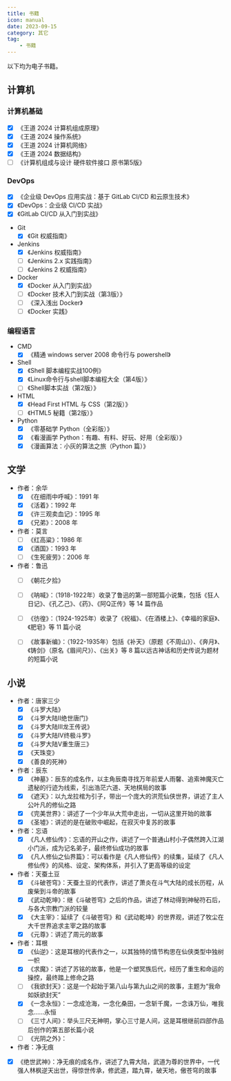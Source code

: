 ```yaml
---
title: 书籍
icon: manual
date: 2023-09-15
category: 其它
tag:
    - 书籍
---
```


以下均为电子书籍。

## 计算机

### 计算机基础

- [x] 《王道 2024 计算机组成原理》
- [x] 《王道 2024 操作系统》
- [x] 《王道 2024 计算机网络》
- [x] 《王道 2024 数据结构》
- [ ] 《计算机组成与设计 硬件软件接口 原书第5版》

### DevOps

- [x] 《企业级 DevOps 应用实战：基于 GitLab CI/CD 和云原生技术》
- [x] 《DevOps：企业级 CI/CD 实战》
- [x] 《GitLab CI/CD 从入门到实战》

- Git
    - [x] 《Git 权威指南》

- Jenkins
    - [x] 《Jenkins 权威指南》
    - [ ] 《Jenkins 2.x 实践指南》
    - [ ] 《Jenkins 2 权威指南》

- Docker
    - [x] 《Docker 从入门到实战》
    - [ ] 《Docker 技术入门到实战（第3版）》
    - [ ] 《深入浅出 Docker》
    - [ ] 《Docker 实践》

### 编程语言

- CMD
    - [x] 《精通 windows server 2008 命令行与 powershell》

- Shell
    - [x] 《Shell 脚本编程实战100例》
    - [x] 《Linux命令行与shell脚本编程大全（第4版）》
    - [ ] 《Shell脚本实战（第2版）》

- HTML
    - [x] 《Head First HTML 与 CSS（第2版）》
    - [ ] 《HTML5 秘籍（第2版）》

- Python
    - [x] 《零基础学 Python（全彩版）》
    - [x] 《看漫画学 Python：有趣、有料、好玩、好用（全彩版）》
    - [x] 《漫画算法：小灰的算法之旅（Python 篇）》

## 文学

- 作者：余华
    - [x] 《在细雨中呼喊》：1991 年
    - [x] 《活着》：1992 年
    - [x] 《许三观卖血记》：1995 年
    - [x] 《兄弟》：2008 年
- 作者：莫言
    - [ ] 《红高粱》：1986 年
    - [x] 《酒国》：1993 年
    - [ ] 《生死疲劳》：2006 年

- 作者：鲁迅
    - [ ] 《朝花夕拾》

    - [ ] 《呐喊》：（1918-1922年）收录了鲁迅的第一部短篇小说集，包括《狂人日记》、《孔乙己》、《药》、《阿Q正传》等 14 篇作品
    - [ ] 《彷徨》：（1924-1925年）收录了《祝福》、《在酒楼上》、《幸福的家庭》、《肥皂》等 11 篇小说
    - [ ] 《故事新编》：（1922-1935年）包括《补天》（原题《不周山》）、《奔月》、《铸剑》（原名《眉间尺》）、《出关》等 8 篇以远古神话和历史传说为题材的短篇小说

## 小说

- 作者：唐家三少
    - [x] 《斗罗大陆》
    - [x] 《斗罗大陆Ⅱ绝世唐门》
    - [x] 《斗罗大陆Ⅲ龙王传说》
    - [x] 《斗罗大陆Ⅳ终极斗罗》
    - [x] 《斗罗大陆Ⅴ重生唐三》
    - [x] 《天珠变》
    - [x] 《善良的死神》
- 作者：辰东
    - [x] 《神墓》：辰东的成名作，以主角辰南寻找万年前爱人雨馨、追索神魔灭亡遗秘的行迹为线索，引出浩茫六道、天地棋局的故事
    - [x] 《遮天》：以九龙拉棺为引子，带出一个庞大的洪荒仙侠世界，讲述了主人公叶凡的修仙之路
    - [x] 《完美世界》：讲述了一个少年从大荒中走出，一切从这里开始的故事
    - [x] 《圣墟》：讲述的是在破败中崛起，在寂灭中复苏的故事
- 作者：忘语
    - [x] 《凡人修仙传》：忘语的开山之作，讲述了一个普通山村小子偶然跨入江湖小门派，成为记名弟子，最终修仙成功的故事
    - [x] 《凡人修仙之仙界篇》：可以看作是《凡人修仙传》的续集，延续了《凡人修仙传》的风格、设定、架构体系，并引入了更高等级的设定
- 作者：天蚕土豆
    - [x] 《斗破苍穹》：天蚕土豆的代表作，讲述了萧炎在斗气大陆的成长历程，从废柴到斗帝的故事
    - [x] 《武动乾坤》：继《斗破苍穹》之后的作品，讲述了林动得到神秘符石后，与各大宗教门派的较量
    - [x] 《大主宰》：延续了《斗破苍穹》和《武动乾坤》的世界观，讲述了牧尘在大千世界追求主宰之路的故事
    - [x] 《元尊》：讲述了周元的故事
- 作者：耳根
    - [x] 《仙逆》：这是耳根的代表作之一，以其独特的情节构思在仙侠类型中独树一帜
    - [x] 《求魔》：讲述了苏铭的故事，他是一个塑冥族后代，经历了重生和命运的操控，最终踏上修命之路
    - [ ] 《我欲封天》：这是一个起始于第八山与第九山之间的故事，主题为“我命如妖欲封天”
    - [x] 《一念永恒》：一念成沧海，一念化桑田，一念斩千魔，一念诛万仙，唯我念……永恒
    - [ ] 《三寸人间》：举头三尺无神明，掌心三寸是人间，这是耳根继前四部作品后创作的第五部长篇小说
    - [ ] 《光阴之外》：
- 作者：净无痕
- [x] 《绝世武神》：净无痕的成名作，讲述了九霄大陆，武道为尊的世界中，一代强人林枫逆天出世，得惊世传承，修武道，踏九霄，破天地，傲苍穹的故事

